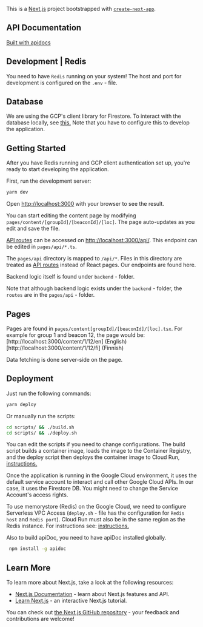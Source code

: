 This is a [Next.js](https://nextjs.org/) project bootstrapped with [`create-next-app`](https://github.com/vercel/next.js/tree/canary/packages/create-next-app).

## API Documentation

[Built with apidocs](https://juhokon.github.io/NextJS-Test/apidoc/index.html)

## Development | Redis

You need to have `Redis` running on your system! The host and port for development is configured on the `.env` - file.

## Database

We are using the GCP's client library for Firestore. To interact with the database locally, see [this.](https://cloud.google.com/docs/authentication/production#automatically) Note that you have to configure this to develop the application.

## Getting Started

After you have Redis running and GCP client authentication set up, you're ready to start developing the application.

First, run the development server:

```bash
yarn dev
```

Open [http://localhost:3000](http://localhost:3000) with your browser to see the result.

You can start editing the content page by modifying `pages/content/[groupId]/[beaconId]/[loc]`. The page auto-updates as you edit and save the file.

[API routes](https://nextjs.org/docs/api-routes/introduction) can be accessed on [http://localhost:3000/api/](http://localhost:3000/api/). This endpoint can be edited in `pages/api/*.ts`.

The `pages/api` directory is mapped to `/api/*`. Files in this directory are treated as [API routes](https://nextjs.org/docs/api-routes/introduction) instead of React pages. Our endpoints are found here.

Backend logic itself is found under `backend` - folder.

Note that although backend logic exists under the `backend` - folder, the `routes` are in the `pages/api` - folder.

## Pages

Pages are found in `pages/content[groupId]/[beaconId]/[loc].tsx`. For example for group 1 and beacon 12, the page would be: [http://localhost:3000/content/1/12/en] (English) [http://localhost:3000/content/1/12/fi] (Finnish)

Data fetching is done server-side on the page.

## Deployment

Just run the following commands:

```bash
yarn deploy
```

Or manually run the scripts:

```bash
cd scripts/ && ./build.sh
cd scripts/ && ./deploy.sh
```

You can edit the scripts if you need to change configurations. The build script builds a container image, loads the image to the Container Registry, and the deploy script then deploys the container image to Cloud Run, [instructions.](https://cloud.google.com/run/docs/quickstarts/build-and-deploy)

Once the application is running in the Google Cloud environment, it uses the default service account to interact and call other Google Cloud APIs. In our case, it uses the Firestore DB. You might need to change the Service Account's access rights.

To use memorystore (Redis) on the Google Cloud, we need to configure Serverless VPC Access (`deploy.sh` - file has the configuration for `Redis host` and `Redis port`). Cloud Run must also be in the same region as the Redis instance. For instructions see: [instructions.](https://cloud.google.com/memorystore/docs/redis/connect-redis-instance-cloud-run)

Also to build apiDoc, you need to have apiDoc installed globally.

```bash
 npm install -g apidoc
```

## Learn More

To learn more about Next.js, take a look at the following resources:

- [Next.js Documentation](https://nextjs.org/docs) - learn about Next.js features and API.
- [Learn Next.js](https://nextjs.org/learn) - an interactive Next.js tutorial.

You can check out [the Next.js GitHub repository](https://github.com/vercel/next.js/) - your feedback and contributions are welcome!

